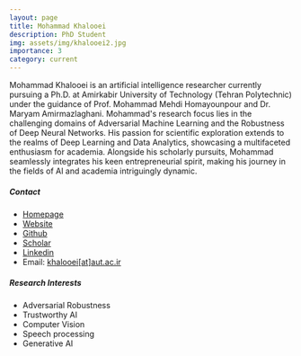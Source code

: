 ```yaml
---
layout: page
title: Mohammad Khalooei
description: PhD Student
img: assets/img/khalooei2.jpg
importance: 3
category: current
---
```


Mohammad Khalooei is an artificial intelligence researcher currently pursuing a Ph.D. at Amirkabir University of Technology (Tehran Polytechnic) under the guidance of Prof. Mohammad Mehdi Homayounpour and Dr. Maryam Amirmazlaghani. Mohammad's research focus lies in the challenging domains of Adversarial Machine Learning and the Robustness of Deep Neural Networks. His passion for scientific exploration extends to the realms of Deep Learning and Data Analytics, showcasing a multifaceted enthusiasm for academia. Alongside his scholarly pursuits, Mohammad seamlessly integrates his keen entrepreneurial spirit, making his journey in the fields of AI and academia intriguingly dynamic.

##### Contact
- [Homepage](http://ce.aut.ac.ir/~khalooei)
- [Website](https://khalooei.ir)
- [Github](https://github.com/khalooei)
- [Scholar](https://scholar.google.com/citations?user=2HFVUn4AAAAJ&hl=en)
- [Linkedin](https://www.linkedin.com/in/khalooei)
- Email: [khalooei[at]aut.ac.ir](mailto:khalooei@aut.ac.ir)


##### Research Interests
- Adversarial Robustness
- Trustworthy AI
- Computer Vision
- Speech processing
- Generative AI

